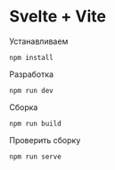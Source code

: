 # Svelte + Vite

Устанавливаем

```console
npm install
```

Разработка

```console
npm run dev
```

Сборка

```console
npm run build
```

Проверить сборку

```console
npm run serve
```
